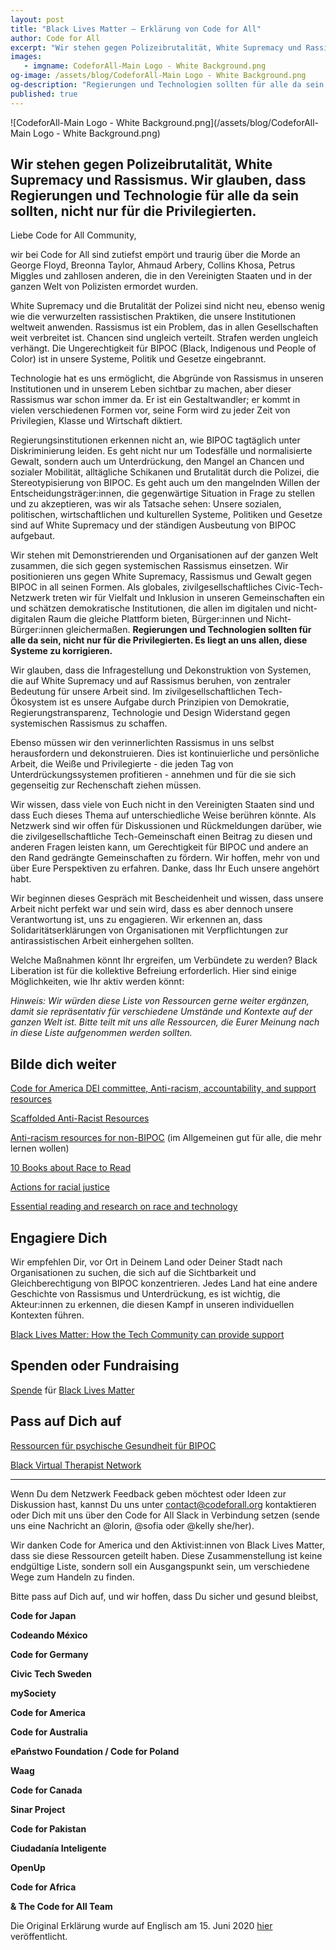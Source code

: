 ```yaml
---
layout: post
title: "Black Lives Matter — Erklärung von Code for All"
author: Code for All
excerpt: "Wir stehen gegen Polizeibrutalität, White Supremacy und Rassismus. Wir glauben, dass Regierungen und Technologie für alle da sein sollten, nicht nur für die Privilegierten." 
images:
   - imgname: CodeforAll-Main Logo - White Background.png
og-image: /assets/blog/CodeforAll-Main Logo - White Background.png
og-description: "Regierungen und Technologien sollten für alle da sein, nicht nur für die Privilegierten. Es liegt an uns allen, diese Systeme zu korrigieren."
published: true
---
```

![CodeforAll-Main Logo - White Background.png](/assets/blog/CodeforAll-Main Logo - White Background.png)

## Wir stehen gegen Polizeibrutalität, White Supremacy und Rassismus. Wir glauben, dass Regierungen und Technologie für alle da sein sollten, nicht nur für die Privilegierten.

Liebe Code for All Community,

wir bei Code for All sind zutiefst empört und traurig über die Morde an George Floyd, Breonna Taylor, Ahmaud Arbery, Collins Khosa, Petrus Miggles und zahllosen anderen, die in den Vereinigten Staaten und in der ganzen Welt von Polizisten ermordet wurden.

White Supremacy und die Brutalität der Polizei sind nicht neu, ebenso wenig wie die verwurzelten rassistischen Praktiken, die unsere Institutionen weltweit anwenden. Rassismus ist ein Problem, das in allen Gesellschaften weit verbreitet ist. Chancen sind ungleich verteilt. Strafen werden ungleich verhängt. Die Ungerechtigkeit für BIPOC (Black, Indigenous und People of Color) ist in unsere Systeme, Politik und Gesetze eingebrannt.

Technologie hat es uns ermöglicht, die Abgründe von Rassismus in unseren Institutionen und in unserem Leben sichtbar zu machen, aber dieser Rassismus war schon immer da. Er ist ein Gestaltwandler; er kommt in vielen verschiedenen Formen vor, seine Form wird zu jeder Zeit von Privilegien, Klasse und Wirtschaft diktiert.

Regierungsinstitutionen erkennen nicht an, wie BIPOC tagtäglich unter Diskriminierung leiden. Es geht nicht nur um Todesfälle und normalisierte Gewalt, sondern auch um Unterdrückung, den Mangel an Chancen und sozialer Mobilität, alltägliche Schikanen und Brutalität durch die Polizei, die Stereotypisierung von BIPOC. Es geht auch um den mangelnden Willen der Entscheidungsträger:innen, die gegenwärtige Situation in Frage zu stellen und zu akzeptieren, was wir als Tatsache sehen: Unsere sozialen, politischen, wirtschaftlichen und kulturellen Systeme, Politiken und Gesetze sind auf White Supremacy und der ständigen Ausbeutung von BIPOC aufgebaut.

Wir stehen mit Demonstrierenden und Organisationen auf der ganzen Welt zusammen, die sich gegen systemischen Rassismus einsetzen. Wir positionieren uns gegen White Supremacy, Rassismus und Gewalt gegen BIPOC in all seinen Formen. Als globales, zivilgesellschaftliches Civic-Tech-Netzwerk treten wir für Vielfalt und Inklusion in unseren Gemeinschaften ein und schätzen demokratische Institutionen, die allen im digitalen und nicht-digitalen Raum die gleiche Plattform bieten, Bürger:innen und Nicht-Bürger:innen gleichermaßen. **Regierungen und Technologien sollten für alle da sein, nicht nur für die Privilegierten. Es liegt an uns allen, diese Systeme zu korrigieren.**

Wir glauben, dass die Infragestellung und Dekonstruktion von Systemen, die auf White Supremacy und auf Rassismus beruhen, von zentraler Bedeutung für unsere Arbeit sind. Im zivilgesellschaftlichen Tech-Ökosystem ist es unsere Aufgabe durch Prinzipien von Demokratie, Regierungstransparenz, Technologie und Design Widerstand gegen systemischen Rassismus zu schaffen.

Ebenso müssen wir den verinnerlichten Rassismus in uns selbst herausfordern und dekonstruieren. Dies ist kontinuierliche und persönliche Arbeit, die Weiße und Privilegierte - die jeden Tag von Unterdrückungssystemen profitieren - annehmen und für die sie sich gegenseitig zur Rechenschaft ziehen müssen.

Wir wissen, dass viele von Euch nicht in den Vereinigten Staaten sind und dass Euch dieses Thema auf unterschiedliche Weise berühren könnte. Als Netzwerk sind wir offen für Diskussionen und Rückmeldungen darüber, wie die zivilgesellschaftliche Tech-Gemeinschaft einen Beitrag zu diesen und anderen Fragen leisten kann, um Gerechtigkeit für BIPOC und andere an den Rand gedrängte Gemeinschaften zu fördern. Wir hoffen, mehr von und über Eure Perspektiven zu erfahren. Danke, dass Ihr Euch unsere angehört habt.

Wir beginnen dieses Gespräch mit Bescheidenheit und wissen, dass unsere Arbeit nicht perfekt war und sein wird, dass es aber dennoch unsere Verantwortung ist, uns zu engagieren. Wir erkennen an, dass Solidaritätserklärungen von Organisationen mit Verpflichtungen zur antirassistischen Arbeit einhergehen sollten.

Welche Maßnahmen könnt Ihr ergreifen, um Verbündete zu werden? Black Liberation ist für die kollektive Befreiung erforderlich. Hier sind einige Möglichkeiten, wie Ihr aktiv werden könnt:

*Hinweis: Wir würden diese Liste von Ressourcen gerne weiter ergänzen, damit sie repräsentativ für verschiedene Umstände und Kontexte auf der ganzen Welt ist. Bitte teilt mit uns alle Ressourcen, die Eurer Meinung nach in diese Liste aufgenommen werden sollten.*

## Bilde dich weiter

[Code for America DEI committee, Anti-racism, accountability, and support resources](https://docs.google.com/document/d/1juQ90h7MXdpBQp57kQ7HT6aDRMFrVGfeG17lvwfqqNY/edit#)

[Scaffolded Anti-Racist Resources](https://docs.google.com/document/d/1PrAq4iBNb4nVIcTsLcNlW8zjaQXBLkWayL8EaPlh0bc/preview?fbclid=IwAR1trlWcz1KUKQGNkLtFYmvKWBUwefpcNDNyiknv1TK3k6W1z6vqDBDHeg4&pru=AAABcp9vA5k*hbeF4QRVVqZdBoxX2Fg-Ug)

[Anti-racism resources for non-BIPOC](https://docs.google.com/document/u/0/d/1BRlF2_zhNe86SGgHa6-VlBO-QgirITwCTugSfKie5Fs/mobilebasic) (im Allgemeinen gut für alle, die mehr lernen wollen)

[10 Books about Race to Read](https://www.bustle.com/p/10-books-about-race-to-read-instead-of-asking-a-person-of-color-to-explain-things-to-you-8548796?utm_campaign=Oktopost-COVID+response&utm_content=Oktopost-twitter&utm_medium=social&utm_source=twitter)

[Actions for racial justice](https://medium.com/equality-includes-you/what-white-people-can-do-for-racial-justice-f2d18b0e0234)

[Essential reading and research on race and technology](https://venturebeat.com/2020/06/02/some-essential-reading-and-research-on-race-and-technology/amp/?__twitter_impression=true&fbclid=IwAR1mP_5y1oJQKj851rCKSYeAGfPXSFlYQpBOZKVnbB-mLwx_k4IB3KaCwNU&utm_source=thenewstack&utm_medium=website)

## Engagiere Dich

Wir empfehlen Dir, vor Ort in Deinem Land oder Deiner Stadt nach Organisationen zu suchen, die sich auf die Sichtbarkeit und Gleichberechtigung von BIPOC konzentrieren. Jedes Land hat eine andere Geschichte von Rassismus und Unterdrückung, es ist wichtig, die Akteur:innen zu erkennen, die diesen Kampf in unseren individuellen Kontexten führen.

[Black Lives Matter: How the Tech Community can provide support](https://thenewstack.io/black-lives-matter-how-the-tech-community-can-provide-support/)

## Spenden oder Fundraising

[Spende](https://secure.actblue.com/donate/ms_blm_homepage_2019) für [Black Lives Matter](https://blacklivesmatter.com/)

## Pass auf Dich auf

[Ressourcen für psychische Gesundheit für BIPOC](https://docs.google.com/document/d/1dWShg0TZ7nJz5YJsCa1DyGCGTJMrUEd8du5vC6boVhs/mobilebasic)

[Black Virtual Therapist Network](https://www.beam.community/bvtn)

---

Wenn Du dem Netzwerk Feedback geben möchtest oder Ideen zur Diskussion hast, kannst Du uns unter contact@codeforall.org kontaktieren oder Dich mit uns über den Code for All Slack in Verbindung setzen (sende uns eine Nachricht an @lorin, @sofia oder @kelly she/her).

Wir danken Code for America und den Aktivist:innen von Black Lives Matter, dass sie diese Ressourcen geteilt haben. Diese Zusammenstellung ist keine endgültige Liste, sondern soll ein Ausgangspunkt sein, um verschiedene Wege zum Handeln zu finden.

Bitte pass auf Dich auf, und wir hoffen, dass Du sicher und gesund bleibst,

**Code for Japan**

**Codeando México**

**Code for Germany**

**Civic Tech Sweden**

**mySociety**

**Code for America**

**Code for Australia**

**ePaństwo Foundation / Code for Poland**

**Waag**

**Code for Canada**

**Sinar Project**

**Code for Pakistan**

**Ciudadanía Inteligente**

**OpenUp**

**Code for Africa**

**& The Code for All Team**

Die Original Erklärung wurde auf Englisch am 15. Juni 2020 [hier](https://medium.com/code-for-all/black-lives-matter-statement-from-code-for-all-e4b78804b54a) veröffentlicht.
